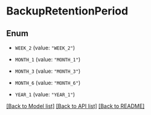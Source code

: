 # BackupRetentionPeriod

## Enum


* `WEEK_2` (value: `"WEEK_2"`)

* `MONTH_1` (value: `"MONTH_1"`)

* `MONTH_3` (value: `"MONTH_3"`)

* `MONTH_6` (value: `"MONTH_6"`)

* `YEAR_1` (value: `"YEAR_1"`)


[[Back to Model list]](../README.md#documentation-for-models) [[Back to API list]](../README.md#documentation-for-api-endpoints) [[Back to README]](../README.md)


